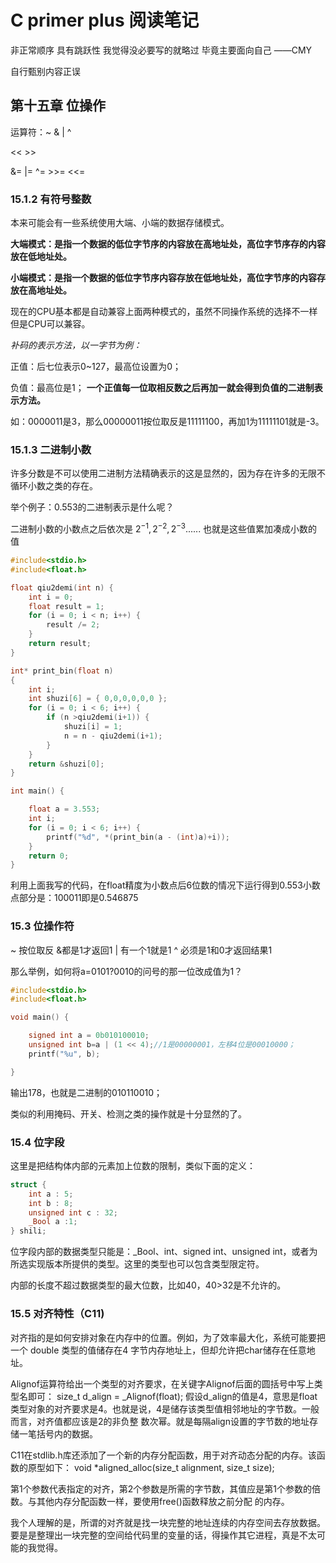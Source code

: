 # C primer plus 阅读笔记

非正常顺序 具有跳跃性 我觉得没必要写的就略过 毕竟主要面向自己 ——CMY

自行甄别内容正误

## 第十五章  位操作

运算符：~  &   |   ^

<<     >>

&=   |=    ^=   >>=   <<=

### 15.1.2 有符号整数

本来可能会有一些系统使用大端、小端的数据存储模式。

**大端模式：是指一个数据的低位字节序的内容放在高地址处，高位字节序存的内容放在低地址处。**

**小端模式：是指一个数据的低位字节序内容存放在低地址处，高位字节序的内容存放在高地址处。**

现在的CPU基本都是自动兼容上面两种模式的，虽然不同操作系统的选择不一样但是CPU可以兼容。

*补码的表示方法，以一字节为例：*

正值：后七位表示0~127，最高位设置为0；

负值：最高位是1； **一个正值每一位取相反数之后再加一就会得到负值的二进制表示方法。**

如：0000011是3，那么00000011按位取反是11111100，再加1为11111101就是-3。



### 15.1.3 二进制小数

许多分数是不可以使用二进制方法精确表示的这是显然的，因为存在许多的无限不循环小数之类的存在。

举个例子：0.553的二进制表示是什么呢？

二进制小数的小数点之后依次是 $2^{-1},2^{-2},2^{-3}......$ 也就是这些值累加凑成小数的值

```c
#include<stdio.h>
#include<float.h>

float qiu2demi(int n) {
	int i = 0;
	float result = 1;
	for (i = 0; i < n; i++) {
		result /= 2;
	}
	return result;
}

int* print_bin(float n)
{
    int i;
	int shuzi[6] = { 0,0,0,0,0,0 };
	for (i = 0; i < 6; i++) {
		if (n >qiu2demi(i+1)) {
			shuzi[i] = 1;
			n = n - qiu2demi(i+1);
		}
	}
	return &shuzi[0];
}

int main() {

	float a = 3.553;
	int i;
	for (i = 0; i < 6; i++) {	
		printf("%d", *(print_bin(a - (int)a)+i));
	}
	return 0;
}
```



利用上面我写的代码，在float精度为小数点后6位数的情况下运行得到0.553小数点部分是：100011即是0.546875

### 15.3 位操作符

~ 按位取反    &都是1才返回1     | 有一个1就是1      ^ 必须是1和0才返回结果1

那么举例，如何将a=0101?0010的问号的那一位改成值为1？

```c
#include<stdio.h>
#include<float.h>

void main() {

	signed int a = 0b010100010;
	unsigned int b=a | (1 << 4);//1是00000001，左移4位是00010000；
	printf("%u", b);

}
```



输出178，也就是二进制的010110010；

类似的利用掩码、开关、检测之类的操作就是十分显然的了。

### 15.4 位字段

这里是把结构体内部的元素加上位数的限制，类似下面的定义：

```c
struct {
	int a : 5;
	int b : 8;
	unsigned int c : 32;
	_Bool a :1;
} shili;
```

位字段内部的数据类型只能是：_Bool、int、signed int、unsigned int，或者为所选实现版本所提供的类型。这里的类型也可以包含类型限定符。

内部的长度不超过数据类型的最大位数，比如40，40>32是不允许的。

### 15.5 对齐特性（C11)

对齐指的是如何安排对象在内存中的位置。例如，为了效率最大化，系统可能要把一个 double 类型的值储存在4 字节内存地址上，但却允许把char储存在任意地址。

Alignof运算符给出一个类型的对齐要求，在关键字Alignof后面的圆括号中写上类型名即可：
                               size_t d_align = _Alignof(float);
假设d_align的值是4，意思是float类型对象的对齐要求是4。也就是说，4是储存该类型值相邻地址的字节数。一般而言，对齐值都应该是2的非负整
数次幂。就是每隔align设置的字节数的地址存储一笔括号内的数据。

C11在stdlib.h库还添加了一个新的内存分配函数，用于对齐动态分配的内存。该函数的原型如下：
                        void *aligned_alloc(size_t alignment, size_t size);

第1个参数代表指定的对齐，第2个参数是所需的字节数，其值应是第1个参数的倍数。与其他内存分配函数一样，要使用free()函数释放之前分配
的内存。

我个人理解的是，所谓的对齐就是找一块完整的地址连续的内存空间去存放数据。要是是整理出一块完整的空间给代码里的变量的话，得操作其它进程，真是不太可能的我觉得。



